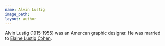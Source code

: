 ```yaml
---
name: Alvin Lustig
image_path:
layout: author
---
```

Alvin Lustig (1915–1955) was an American graphic designer. He was married to <a class="text cat-link author" href="/authors/Elaine Lustig Cohen/">Elaine Lustig Cohen</a>.
